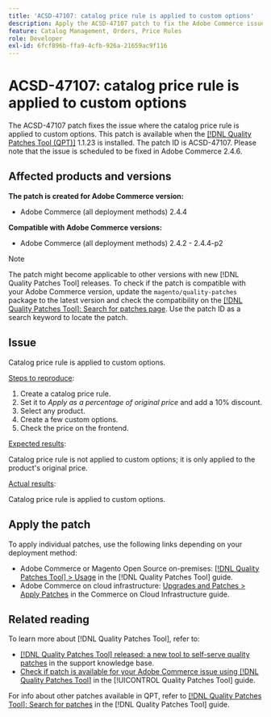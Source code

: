```yaml
---
title: 'ACSD-47107: catalog price rule is applied to custom options'
description: Apply the ACSD-47107 patch to fix the Adobe Commerce issue where catalog price rule is applied to custom options.
feature: Catalog Management, Orders, Price Rules
role: Developer
exl-id: 6fcf896b-ffa9-4cfb-926a-21659ac9f116
---
```

# ACSD-47107: catalog price rule is applied to custom options

The ACSD-47107 patch fixes the issue where the catalog price rule is applied to custom options. This patch is available when the [[!DNL Quality Patches Tool (QPT)]](https://experienceleague.adobe.com/en/docs/commerce-operations/tools/quality-patches-tool/quality-patches-tool-to-self-serve-quality-patches) 1.1.23 is installed. The patch ID is ACSD-47107. Please note that the issue is scheduled to be fixed in Adobe Commerce 2.4.6.

## Affected products and versions

**The patch is created for Adobe Commerce version:**

* Adobe Commerce (all deployment methods) 2.4.4

**Compatible with Adobe Commerce versions:**

* Adobe Commerce (all deployment methods) 2.4.2 - 2.4.4-p2

>[!NOTE]
>
>The patch might become applicable to other versions with new [!DNL Quality Patches Tool] releases. To check if the patch is compatible with your Adobe Commerce version, update the `magento/quality-patches` package to the latest version and check the compatibility on the [[!DNL Quality Patches Tool]: Search for patches page](https://experienceleague.adobe.com/tools/commerce-quality-patches/index.html). Use the patch ID as a search keyword to locate the patch.

## Issue

Catalog price rule is applied to custom options.

<u>Steps to reproduce</u>:

1. Create a catalog price rule.
1. Set it to *Apply as a percentage of original price* and add a 10% discount.
1. Select any product.
1. Create a few custom options.
1. Check the price on the frontend.

<u>Expected results</u>:

Catalog price rule is not applied to custom options; it is only applied to the product's original price.

<u>Actual results</u>:

Catalog price rule is applied to custom options.

## Apply the patch

To apply individual patches, use the following links depending on your deployment method:

* Adobe Commerce or Magento Open Source on-premises: [[!DNL Quality Patches Tool] > Usage](/help/tools/quality-patches-tool/usage.md) in the [!DNL Quality Patches Tool] guide.
* Adobe Commerce on cloud infrastructure: [Upgrades and Patches > Apply Patches](https://experienceleague.adobe.com/docs/commerce-cloud-service/user-guide/develop/upgrade/apply-patches.html) in the Commerce on Cloud Infrastructure guide.

## Related reading

To learn more about [!DNL Quality Patches Tool], refer to:

* [[!DNL Quality Patches Tool] released: a new tool to self-serve quality patches](https://experienceleague.adobe.com/en/docs/commerce-operations/tools/quality-patches-tool/quality-patches-tool-to-self-serve-quality-patches) in the support knowledge base.
* [Check if patch is available for your Adobe Commerce issue using [!DNL Quality Patches Tool]](/help/tools/quality-patches-tool/patches-available-in-qpt/check-patch-for-magento-issue-with-magento-quality-patches.md) in the [!UICONTROL Quality Patches Tool] guide.


For info about other patches available in QPT, refer to [[!DNL Quality Patches Tool]: Search for patches](https://experienceleague.adobe.com/tools/commerce-quality-patches/index.html) in the [!DNL Quality Patches Tool] guide.
